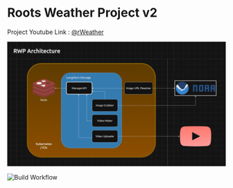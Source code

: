 # Roots Weather Project v2

Project Youtube Link : [@rWeather](https://www.youtube.com/@rWeather)

![Architecture Diagram](docs/images/RWDArchitecture.png)

![Build Workflow](https://github.com/johncanthony/RootsWeatherProject/actions/workflows/python-package.yml/badge.svg)
